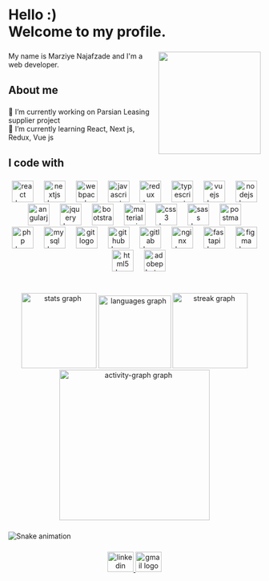 <h1 align="left">Hello :)<br>Welcome to my profile.</h1>

###

<img align="right" height="204" src="https://i.pinimg.com/originals/20/36/4f/20364f89675f128c63fb4e86c85e372b.gif"  />

###

<p align="left">My name is Marziye Najafzade and I'm a web developer.</p>

###

<h2 align="left">About me</h2>

###

<p align="left">🔭 I’m currently working on Parsian Leasing supplier project<br>🌱 I’m currently learning React, Next js, Redux, Vue js</p>

###

<h2 align="left">I code with</h2>

###

<div align="center">
  <img src="https://skillicons.dev/icons?i=react" height="43" alt="react logo"  />
  <img width="13" />
  <img src="https://skillicons.dev/icons?i=nextjs" height="43" alt="nextjs logo"  />
  <img width="13" />
  <img src="https://skillicons.dev/icons?i=webpack" height="43" alt="webpack logo"  />
  <img width="13" />
  <img src="https://cdn.jsdelivr.net/gh/devicons/devicon/icons/javascript/javascript-original.svg" height="43" alt="javascript logo"  />
  <img width="13" />
  <img src="https://skillicons.dev/icons?i=redux" height="43" alt="redux logo"  />
  <img width="13" />
  <img src="https://cdn.jsdelivr.net/gh/devicons/devicon/icons/typescript/typescript-original.svg" height="43" alt="typescript logo"  />
  <img width="13" />
  <img src="https://skillicons.dev/icons?i=vue" height="43" alt="vuejs logo"  />
  <img width="13" />
  <img src="https://skillicons.dev/icons?i=nodejs" height="43" alt="nodejs logo"  />
  <img width="13" />
  <img src="https://cdn.jsdelivr.net/gh/devicons/devicon/icons/angularjs/angularjs-original.svg" height="43" alt="angularjs logo"  />
  <img width="13" />
  <img src="https://skillicons.dev/icons?i=jquery" height="43" alt="jquery logo"  />
  <img width="13" />
  <img src="https://skillicons.dev/icons?i=bootstrap" height="43" alt="bootstrap logo"  />
  <img width="13" />
  <img src="https://skillicons.dev/icons?i=materialui" height="43" alt="materialui logo"  />
  <img width="13" />
  <img src="https://skillicons.dev/icons?i=css" height="43" alt="css3 logo"  />
  <img width="13" />
  <img src="https://skillicons.dev/icons?i=sass" height="43" alt="sass logo"  />
  <img width="13" />
  <img src="https://skillicons.dev/icons?i=postman" height="43" alt="postman logo"  />
  <img width="13" />
  <img src="https://skillicons.dev/icons?i=php" height="43" alt="php logo"  />
  <img width="13" />
  <img src="https://skillicons.dev/icons?i=mysql" height="43" alt="mysql logo"  />
  <img width="13" />
  <img src="https://cdn.jsdelivr.net/gh/devicons/devicon/icons/git/git-original.svg" height="43" alt="git logo"  />
  <img width="13" />
  <img src="https://cdn.jsdelivr.net/gh/devicons/devicon/icons/github/github-original.svg" height="43" alt="github logo"  />
  <img width="13" />
  <img src="https://cdn.jsdelivr.net/gh/devicons/devicon/icons/gitlab/gitlab-original.svg" height="43" alt="gitlab logo"  />
  <img width="13" />
  <img src="https://skillicons.dev/icons?i=nginx" height="43" alt="nginx logo"  />
  <img width="13" />
  <img src="https://skillicons.dev/icons?i=fastapi" height="43" alt="fastapi logo"  />
  <img width="13" />
  <img src="https://cdn.jsdelivr.net/gh/devicons/devicon/icons/figma/figma-original.svg" height="43" alt="figma logo"  />
  <img width="13" />
  <img src="https://skillicons.dev/icons?i=html" height="43" alt="html5 logo"  />
  <img width="13" />
  <img src="https://skillicons.dev/icons?i=ps" height="43" alt="adobephotoshop logo"  />
</div>

###

<br clear="both">

<div align="center">
  <img src="https://github-readme-stats.vercel.app/api?username=marziyenajafzade&hide_title=false&hide_rank=false&show_icons=true&include_all_commits=true&count_private=true&disable_animations=false&theme=dracula&locale=en&hide_border=false&order=1" height="150" alt="stats graph"  />
  <img src="https://github-readme-stats.vercel.app/api/top-langs?username=marziyenajafzade&locale=en&hide_title=false&layout=compact&card_width=320&langs_count=6&theme=merko&hide_border=false&order=2" height="145" alt="languages graph"  />
  <img src="https://streak-stats.demolab.com?user=marziyenajafzade&locale=en&mode=daily&theme=dracula&hide_border=false&border_radius=5&order=3" height="150" alt="streak graph"  />
  <img src="https://github-readme-activity-graph.vercel.app/graph?username=marziyenajafzade&radius=16&theme=react&area=true&order=5" height="300" alt="activity-graph graph"  />
</div>

###

<div align="left">
</div>

###

<img src="https://raw.githubusercontent.com/marziyenajafzade/marziyenajafzade/output/snake.svg" alt="Snake animation" />

###

<div align="center">
  <a href="https://www.linkedin.com/marziye-najafzadeh" target="_blank">
    <img src="https://raw.githubusercontent.com/maurodesouza/profile-readme-generator/master/src/assets/icons/social/linkedin/default.svg" width="52" height="40" alt="linkedin logo"  />
  </a>
  <a href="https://www.gmail.com/marziyenajafzade@gmail.com" target="_blank">
    <img src="https://raw.githubusercontent.com/maurodesouza/profile-readme-generator/master/src/assets/icons/social/gmail/default.svg" width="52" height="40" alt="gmail logo"  />
  </a>
</div>

###
